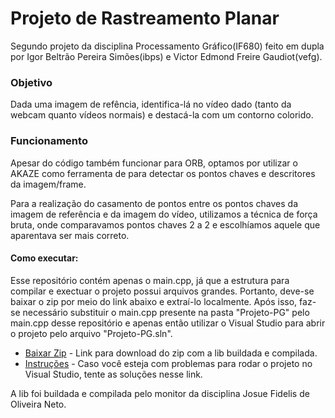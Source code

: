 # Projeto de Rastreamento Planar
Segundo projeto da disciplina Processamento Gráfico(IF680) feito em dupla por Igor Beltrão Pereira Simões(ibps) e Victor Edmond Freire Gaudiot(vefg).

### Objetivo
Dada uma imagem de refência, identifica-lá no vídeo dado (tanto da webcam quanto vídeos normais) e destacá-la com um contorno colorido.

### Funcionamento
Apesar do código também funcionar para ORB, optamos por utilizar o AKAZE como ferramenta de para detectar os pontos chaves e descritores da imagem/frame.

Para a realização do casamento de pontos entre os pontos chaves da imagem de referência e da imagem do vídeo, utilizamos a técnica de força bruta, onde comparavamos pontos chaves 2 a 2 e escolhíamos aquele que aparentava ser mais correto.

#### Como executar:
Esse repositório contém apenas o main.cpp, já que a estrutura para compilar e exectuar o projeto possui arquivos grandes. Portanto, deve-se baixar o zip por meio do link abaixo e extraí-lo localmente. Após isso, faz-se necessário substituir o main.cpp presente na pasta "Projeto-PG" pelo main.cpp desse repositório e apenas então utilizar o Visual Studio para abrir o projeto pelo arquivo "Projeto-PG.sln".

* [Baixar Zip](https://drive.google.com/open?id=1KZh4tXiT8_AgP5DG7DzmcRgfQv28MDIc) - Link para download do zip com a lib buildada e compilada.
* [Instruções](https://drive.google.com/open?id=1iBeXNe9_XvyT2smlTcSJb8ub0pnBHZ1L) - Caso você esteja com problemas para rodar o projeto no Visual Studio, tente as soluções nesse link.

A lib foi buildada e compilada pelo monitor da disciplina Josue Fidelis de Oliveira Neto.
